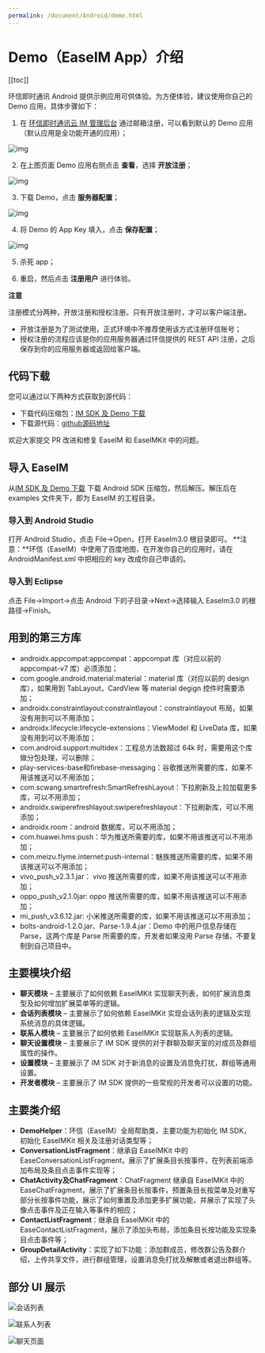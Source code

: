 ```yaml
---
permalink: /document/Android/demo.html
---
```


# Demo（EaseIM App）介绍

[[toc]]

环信即时通讯 Android 提供示例应用可供体验。为方便体验，建议使用你自己的 Demo 应用，具体步骤如下：

1. 在 [环信即时通讯云 IM 管理后台](https://console.easemob.com/user/login) 通过邮箱注册，可以看到默认的 Demo 应用（默认应用是全功能开通的应用）；

![img](https://docs-im.easemob.com/_media/ccim/android/quickstart/2.png?w=800&tok=9f0727)

2. 在上图页面 Demo 应用右侧点击 **查看**，选择 **开放注册**；

![img](https://docs-im.easemob.com/_media/ccim/android/quickstart/3.png?w=600&tok=83515c)

3. 下载 Demo，点击 **服务器配置**；

![img](https://docs-im.easemob.com/_media/ccim/android/quickstart/androiddemo1.jpg?w=300&tok=c9f326)

4. 将 Demo 的 App Key 填入，点击 **保存配置**；

![img](https://docs-im.easemob.com/_media/ccim/android/quickstart/androiddemo2.jpg?w=300&tok=89d4d0)

5. 杀死 app；

6. 重启，然后点击 **注册用户** 进行体验。

**注意**

注册模式分两种，开放注册和授权注册。只有开放注册时，才可以客户端注册。

- 开放注册是为了测试使用，正式环境中不推荐使用该方式注册环信账号；
- 授权注册的流程应该是你的应用服务器通过环信提供的 REST API 注册，之后保存到你的应用服务器或返回给客户端。

## 代码下载

您可以通过以下两种方式获取到源代码：

- 下载代码压缩包：[IM SDK 及 Demo 下载](https://www.easemob.com/download/im)
- 下载源代码：[github源码地址](https://github.com/easemob/chat-android)

欢迎大家提交 PR 改进和修复 EaseIM 和 EaseIMKit 中的问题。

## 导入 EaseIM

从[IM SDK 及 Demo 下载](https://www.easemob.com/download/im) 下载 Android SDK 压缩包，然后解压。解压后在 examples 文件夹下，即为 EaseIM 的工程目录。

### 导入到 Android Studio

打开 Android Studio，点击 File→Open，打开 EaseIm3.0 根目录即可。
**注意：**环信（EaseIM）中使用了百度地图，在开发你自己的应用时，请在 AndroidManifest.xml 中把相应的 key 改成你自己申请的。

### 导入到 Eclipse

点击 File→Import→点击 Android 下的子目录→Next→选择输入 EaseIm3.0 的根路径→Finish。

## 用到的第三方库

- androidx.appcompat:appcompat：appcompat 库（对应以前的 appcompat-v7 库）必须添加；
- com.google.android.material:material：material 库（对应以前的 design 库），如果用到 TabLayout，CardView 等 material degign 控件时需要添加；
- androidx.constraintlayout:constraintlayout：constraintlayout 布局，如果没有用到可以不用添加；
- androidx.lifecycle:lifecycle-extensions：ViewModel 和 LiveData 库，如果没有用到可以不用添加；
- com.android.support:multidex：工程总方法数超过 64k 时，需要用这个库做分包处理，可以删除；
- play-services-base和firebase-messaging：谷歌推送所需要的库，如果不用该推送可以不用添加；
- com.scwang.smartrefresh:SmartRefreshLayout：下拉刷新及上拉加载更多库，可以不用添加；
- androidx.swiperefreshlayout:swiperefreshlayout：下拉刷新库，可以不用添加；
- androidx.room：android 数据库，可以不用添加；
- com.huawei.hms:push：华为推送所需要的库，如果不用该推送可以不用添加；
- com.meizu.flyme.internet:push-internal：魅族推送所需要的库，如果不用该推送可以不用添加；
- vivo_push_v2.3.1.jar： vivo 推送所需要的库，如果不用该推送可以不用添加；
- oppo_push_v2.1.0jar: oppo 推送所需要的库，如果不用该推送可以不用添加；
- mi_push_v3.6.12.jar: 小米推送所需要的库，如果不用该推送可以不用添加；
- bolts-android-1.2.0.jar、Parse-1.9.4.jar：Demo 中的用户信息存储在 Parse，这两个库是 Parse 所需要的库，开发者如果没用 Parse 存储，不要复制到自己项目中。

## 主要模块介绍

- **聊天模块** – 主要展示了如何依赖 EaseIMKit 实现聊天列表，如何扩展消息类型及如何增加扩展菜单等的逻辑。
- **会话列表模块** – 主要展示了如何依赖 EaseIMKit 实现会话列表的逻辑及实现系统消息的具体逻辑。
- **联系人模块** – 主要展示了如何依赖 EaseIMKit 实现联系人列表的逻辑。
- **聊天设置模块** – 主要展示了 IM SDK 提供的对于群聊及聊天室的对成员及群组属性的操作。
- **设置模块** – 主要展示了 IM SDK 对于新消息的设置及消息免打扰，群组等通用设置。
- **开发者模块** – 主要展示了 IM SDK 提供的一些常规的开发者可以设置的功能。

## 主要类介绍

- **DemoHelper**：环信（EaseIM）全局帮助类，主要功能为初始化 IM SDK，初始化 EaseIMKit 相关及注册对话类型等；
- **ConversationListFragment**：继承自 EaseIMKit 中的 EaseConversationListFragment，展示了扩展条目长按事件，在列表前端添加布局及条目点击事件实现等；
- **ChatActivity及ChatFragment**：ChatFragment 继承自 EaseIMKit 中的 EaseChatFragment，展示了扩展条目长按事件，预置条目长按菜单及对重写部分长按事件功能，展示了如何重置及添加更多扩展功能，并展示了实现了头像点击事件及正在输入等事件的相应；
- **ContactListFragment**：继承自 EaseIMKit 中的 EaseContactListFragment，展示了添加头布局，添加条目长按功能及实现条目点击事件等；
- **GroupDetailActivity**：实现了如下功能：添加群成员，修改群公告及群介绍，上传共享文件，进行群组管理，设置消息免打扰及解散或者退出群组等。

## 部分 UI 展示

![会话列表](https://docs-im.easemob.com/_media/im/android/other/easeim%E4%BC%9A%E8%AF%9D%E5%B1%95%E7%A4%BA.jpg?w=360&tok=de7dc0)

![联系人列表](https://docs-im.easemob.com/_media/im/android/other/easeim%E9%80%9A%E8%AE%AF%E5%BD%95.jpg?w=360&tok=3ee0b9)

![聊天页面](https://docs-im.easemob.com/_media/im/android/other/easeim%E8%81%8A%E5%A4%A9.jpg?w=360&tok=0be50a)